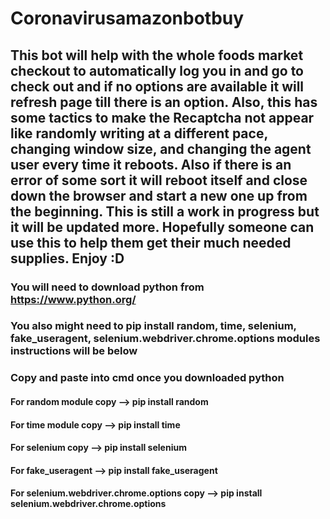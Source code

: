 # Coronavirusamazonbotbuy

## This bot will help with the whole foods market checkout to automatically log you in and go to check out and if no options are available it will refresh page till there is an option. Also, this has some tactics to make the Recaptcha not appear like randomly writing at a different pace, changing window size, and changing the agent user every time it reboots. Also if there is an error of some sort it will reboot itself and close down the browser and start a new one up from the beginning. This is still a work in progress but it will be updated more. Hopefully someone can use this to help them get their much needed supplies. Enjoy :D

### You will need to download python from https://www.python.org/ 
### You also might need to pip install random, time, selenium, fake_useragent, selenium.webdriver.chrome.options modules instructions will be below

### Copy and paste into cmd once you downloaded python 

#### For random module copy --> pip install random
#### For time module copy --> pip install time
#### For selenium copy --> pip install selenium 
#### For fake_useragent --> pip install fake_useragent
#### For selenium.webdriver.chrome.options copy --> pip install selenium.webdriver.chrome.options
